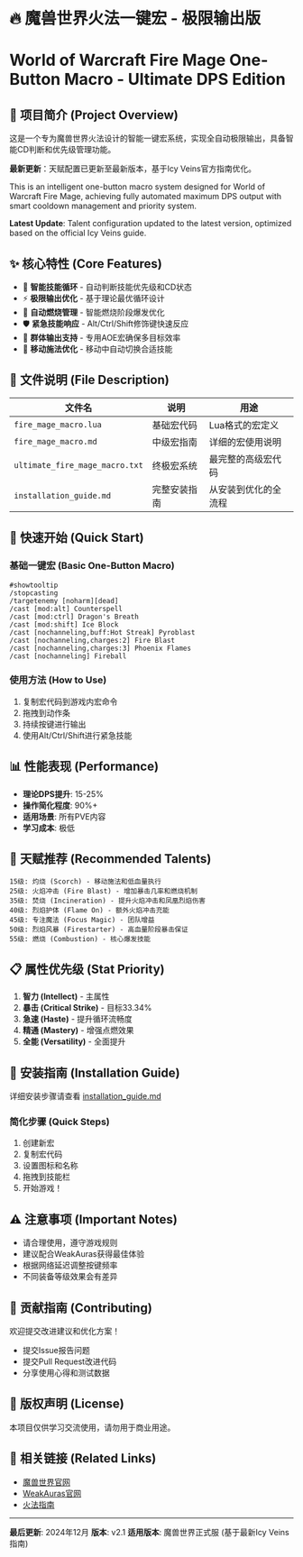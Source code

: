 # 🔥 魔兽世界火法一键宏 - 极限输出版
# World of Warcraft Fire Mage One-Button Macro - Ultimate DPS Edition

## 📖 项目简介 (Project Overview)

这是一个专为魔兽世界火法设计的智能一键宏系统，实现全自动极限输出，具备智能CD判断和优先级管理功能。

**最新更新**：天赋配置已更新至最新版本，基于Icy Veins官方指南优化。

This is an intelligent one-button macro system designed for World of Warcraft Fire Mage, achieving fully automated maximum DPS output with smart cooldown management and priority system.

**Latest Update**: Talent configuration updated to the latest version, optimized based on the official Icy Veins guide.

## ✨ 核心特性 (Core Features)

- 🎯 **智能技能循环** - 自动判断技能优先级和CD状态
- ⚡ **极限输出优化** - 基于理论最优循环设计
- 🔄 **自动燃烧管理** - 智能燃烧阶段爆发优化
- 🛡️ **紧急技能响应** - Alt/Ctrl/Shift修饰键快速反应
- 🎪 **群体输出支持** - 专用AOE宏确保多目标效率
- 📱 **移动施法优化** - 移动中自动切换合适技能

## 📁 文件说明 (File Description)

| 文件名 | 说明 | 用途 |
|--------|------|------|
| `fire_mage_macro.lua` | 基础宏代码 | Lua格式的宏定义 |
| `fire_mage_macro.md` | 中级宏指南 | 详细的宏使用说明 |
| `ultimate_fire_mage_macro.txt` | 终极宏系统 | 最完整的高级宏代码 |
| `installation_guide.md` | 完整安装指南 | 从安装到优化的全流程 |

## 🚀 快速开始 (Quick Start)

### 基础一键宏 (Basic One-Button Macro)
```
#showtooltip
/stopcasting
/targetenemy [noharm][dead]
/cast [mod:alt] Counterspell
/cast [mod:ctrl] Dragon's Breath
/cast [mod:shift] Ice Block
/cast [nochanneling,buff:Hot Streak] Pyroblast
/cast [nochanneling,charges:2] Fire Blast
/cast [nochanneling,charges:3] Phoenix Flames
/cast [nochanneling] Fireball
```

### 使用方法 (How to Use)
1. 复制宏代码到游戏内宏命令
2. 拖拽到动作条
3. 持续按键进行输出
4. 使用Alt/Ctrl/Shift进行紧急技能

## 📊 性能表现 (Performance)

- **理论DPS提升**: 15-25%
- **操作简化程度**: 90%+
- **适用场景**: 所有PVE内容
- **学习成本**: 极低

## 🎯 天赋推荐 (Recommended Talents)

```
15级: 灼烧 (Scorch) - 移动施法和低血量执行
25级: 火焰冲击 (Fire Blast) - 增加暴击几率和燃烧机制
35级: 焚烧 (Incineration) - 提升火焰冲击和凤凰烈焰伤害  
40级: 烈焰护体 (Flame On) - 额外火焰冲击充能
45级: 专注魔法 (Focus Magic) - 团队增益
50级: 烈焰风暴 (Firestarter) - 高血量阶段暴击保证
55级: 燃烧 (Combustion) - 核心爆发技能
```

## 📋 属性优先级 (Stat Priority)

1. **智力 (Intellect)** - 主属性
2. **暴击 (Critical Strike)** - 目标33.34%
3. **急速 (Haste)** - 提升循环流畅度
4. **精通 (Mastery)** - 增强点燃效果
5. **全能 (Versatility)** - 全面提升

## 🔧 安装指南 (Installation Guide)

详细安装步骤请查看 [installation_guide.md](installation_guide.md)

### 简化步骤 (Quick Steps)
1. 创建新宏
2. 复制宏代码
3. 设置图标和名称
4. 拖拽到技能栏
5. 开始游戏！

## ⚠️ 注意事项 (Important Notes)

- 请合理使用，遵守游戏规则
- 建议配合WeakAuras获得最佳体验
- 根据网络延迟调整按键频率
- 不同装备等级效果会有差异

## 🤝 贡献指南 (Contributing)

欢迎提交改进建议和优化方案！

- 提交Issue报告问题
- 提交Pull Request改进代码
- 分享使用心得和测试数据

## 📜 版权声明 (License)

本项目仅供学习交流使用，请勿用于商业用途。

## 🔗 相关链接 (Related Links)

- [魔兽世界官网](https://worldofwarcraft.com)
- [WeakAuras官网](https://wago.io)
- [火法指南](https://www.icy-veins.com/wow/fire-mage-pve-dps-guide)

---

**最后更新**: 2024年12月 
**版本**: v2.1
**适用版本**: 魔兽世界正式服 (基于最新Icy Veins指南)
